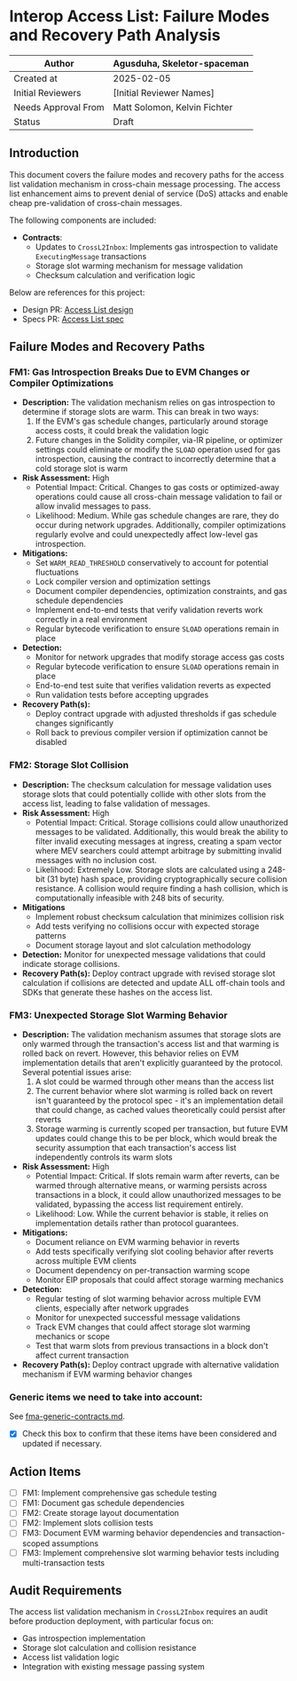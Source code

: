 # Interop Access List: Failure Modes and Recovery Path Analysis

| Author              | Agusduha, Skeletor-spaceman  |
| ------------------- | ---------------------------- |
| Created at          | 2025-02-05                   |
| Initial Reviewers   | [Initial Reviewer Names]     |
| Needs Approval From | Matt Solomon, Kelvin Fichter |
| Status              | Draft                        |

## Introduction

This document covers the failure modes and recovery paths for the access list validation mechanism in cross-chain message processing. The access list enhancement aims to prevent denial of service (DoS) attacks and enable cheap pre-validation of cross-chain messages.

The following components are included:

- **Contracts**:
  - Updates to `CrossL2Inbox`: Implements gas introspection to validate `ExecutingMessage` transactions
  - Storage slot warming mechanism for message validation
  - Checksum calculation and verification logic

Below are references for this project:

- Design PR: [Access List design](https://github.com/ethereum-optimism/design-docs/pull/214)
- Specs PR: [Access List spec](https://github.com/ethereum-optimism/specs/pull/612)

## Failure Modes and Recovery Paths

### FM1: Gas Introspection Breaks Due to EVM Changes or Compiler Optimizations

- **Description:** The validation mechanism relies on gas introspection to determine if storage slots are warm. This can break in two ways:
  1. If the EVM's gas schedule changes, particularly around storage access costs, it could break the validation logic
  2. Future changes in the Solidity compiler, via-IR pipeline, or optimizer settings could eliminate or modify the `SLOAD` operation used for gas introspection, causing the contract to incorrectly determine that a cold storage slot is warm
- **Risk Assessment:** High
  - Potential Impact: Critical. Changes to gas costs or optimized-away operations could cause all cross-chain message validation to fail or allow invalid messages to pass.
  - Likelihood: Medium. While gas schedule changes are rare, they do occur during network upgrades. Additionally, compiler optimizations regularly evolve and could unexpectedly affect low-level gas introspection.
- **Mitigations:**
  - Set `WARM_READ_THRESHOLD` conservatively to account for potential fluctuations
  - Lock compiler version and optimization settings
  - Document compiler dependencies, optimization constraints, and gas schedule dependencies
  - Implement end-to-end tests that verify validation reverts work correctly in a real environment
  - Regular bytecode verification to ensure `SLOAD` operations remain in place
- **Detection:**
  - Monitor for network upgrades that modify storage access gas costs
  - Regular bytecode verification to ensure `SLOAD` operations remain in place
  - End-to-end test suite that verifies validation reverts as expected
  - Run validation tests before accepting upgrades
- **Recovery Path(s):**
  - Deploy contract upgrade with adjusted thresholds if gas schedule changes significantly
  - Roll back to previous compiler version if optimization cannot be disabled

### FM2: Storage Slot Collision

- **Description:** The checksum calculation for message validation uses storage slots that could potentially collide with other slots from the access list, leading to false validation of messages.
- **Risk Assessment:** High
  - Potential Impact: Critical. Storage collisions could allow unauthorized messages to be validated. Additionally, this would break the ability to filter invalid executing messages at ingress, creating a spam vector where MEV searchers could attempt arbitrage by submitting invalid messages with no inclusion cost.
  - Likelihood: Extremely Low. Storage slots are calculated using a 248-bit (31 byte) hash space, providing cryptographically secure collision resistance. A collision would require finding a hash collision, which is computationally infeasible with 248 bits of security.
- **Mitigations**
  - Implement robust checksum calculation that minimizes collision risk
  - Add tests verifying no collisions occur with expected storage patterns
  - Document storage layout and slot calculation methodology
- **Detection:** Monitor for unexpected message validations that could indicate storage collisions.
- **Recovery Path(s):** Deploy contract upgrade with revised storage slot calculation if collisions are detected and update ALL off-chain tools and SDKs that generate these hashes on the access list.

### FM3: Unexpected Storage Slot Warming Behavior

- **Description:** The validation mechanism assumes that storage slots are only warmed through the transaction's access list and that warming is rolled back on revert. However, this behavior relies on EVM implementation details that aren't explicitly guaranteed by the protocol. Several potential issues arise:
  1. A slot could be warmed through other means than the access list
  2. The current behavior where slot warming is rolled back on revert isn't guaranteed by the protocol spec - it's an implementation detail that could change, as cached values theoretically could persist after reverts
  3. Storage warming is currently scoped per transaction, but future EVM updates could change this to be per block, which would break the security assumption that each transaction's access list independently controls its warm slots
- **Risk Assessment:** High
  - Potential Impact: Critical. If slots remain warm after reverts, can be warmed through alternative means, or warming persists across transactions in a block, it could allow unauthorized messages to be validated, bypassing the access list requirement entirely.
  - Likelihood: Low. While the current behavior is stable, it relies on implementation details rather than protocol guarantees.
- **Mitigations:**
  - Document reliance on EVM warming behavior in reverts
  - Add tests specifically verifying slot cooling behavior after reverts across multiple EVM clients
  - Document dependency on per-transaction warming scope
  - Monitor EIP proposals that could affect storage warming mechanics
- **Detection:**
  - Regular testing of slot warming behavior across multiple EVM clients, especially after network upgrades
  - Monitor for unexpected successful message validations
  - Track EVM changes that could affect storage slot warming mechanics or scope
  - Test that warm slots from previous transactions in a block don't affect current transaction
- **Recovery Path(s):** Deploy contract upgrade with alternative validation mechanism if EVM warming behavior changes

### Generic items we need to take into account:

See [fma-generic-contracts.md](https://github.com/ethereum-optimism/design-docs/blob/main/security/fma-generic-contracts.md).

- [x] Check this box to confirm that these items have been considered and updated if necessary.

## Action Items

- [ ] FM1: Implement comprehensive gas schedule testing
- [ ] FM1: Document gas schedule dependencies
- [ ] FM2: Create storage layout documentation
- [ ] FM2: Implement slots collision tests
- [ ] FM3: Document EVM warming behavior dependencies and transaction-scoped assumptions
- [ ] FM3: Implement comprehensive slot warming behavior tests including multi-transaction tests

## Audit Requirements

The access list validation mechanism in `CrossL2Inbox` requires an audit before production deployment, with particular focus on:

- Gas introspection implementation
- Storage slot calculation and collision resistance
- Access list validation logic
- Integration with existing message passing system
